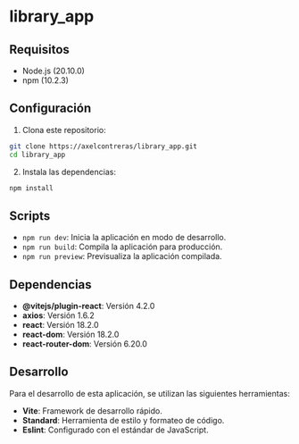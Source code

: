 # library_app

## Requisitos

- Node.js (20.10.0)
- npm (10.2.3)

## Configuración

1. Clona este repositorio:

```bash
git clone https://axelcontreras/library_app.git
cd library_app
```

2. Instala las dependencias:

```bash
npm install
```

## Scripts

- `npm run dev`: Inicia la aplicación en modo de desarrollo.
- `npm run build`: Compila la aplicación para producción.
- `npm run preview`: Previsualiza la aplicación compilada.

## Dependencias

- **@vitejs/plugin-react**: Versión 4.2.0
- **axios**: Versión 1.6.2
- **react**: Versión 18.2.0
- **react-dom**: Versión 18.2.0
- **react-router-dom**: Versión 6.20.0

## Desarrollo

Para el desarrollo de esta aplicación, se utilizan las siguientes herramientas:

- **Vite**: Framework de desarrollo rápido.
- **Standard**: Herramienta de estilo y formateo de código.
- **Eslint**: Configurado con el estándar de JavaScript.

